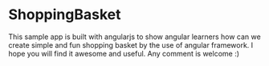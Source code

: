 # ShoppingBasket
This sample app is built with angularjs to show angular learners how can we create simple and fun shopping basket by the use of angular framework. I hope you will find it awesome and useful. Any comment is welcome :)
